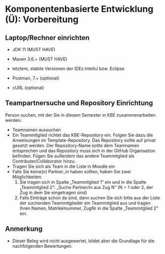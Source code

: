 # Komponentenbasierte Entwicklung (Ü): Vorbereitung

##  Laptop/Rechner einrichten

- JDK 11 (MUST HAVE) 

- Maven 3.6.+ (MUST HAVE) 

- letztere, stabile Versionen der IDEs IntelliJ bzw. Eclipse 

- Postman, 7.+ (optional)

- cURL (optional)

##  Teampartnersuche und Repository Einrichtung

Person suchen, mit der Sie in diesem Semester in KBE zusammenarbeiten werden:
- Teamnamen aussuchen 
- Ein Teammitglied richtet das KBE-Repository ein. Folgen Sie dazu die Anweisungen im Template-Repository. Das Repository sollte auf privat gesetzt werden. Der Repository-Name sollte dem Teamnamen entsprechen und das Repository muss sich in der GitHub Organisation befinden. Fügen Sie außerdem das andere Teammitglied als Contributer/Collaborator hinzu. 
- Tragen Sie sich als Team in die Liste in Moodle ein
- Falls Sie keine(n) Partner_in haben sollten, haben Sie zwei Möglichkeiten: 
  1. Sie tragen sich in Spalte „Teammitglied 1“ ein und in die Spalte „Teammitglied 2“: „Suche Partner/in aus Zug N“ (N = 1 oder 2, der Zug in dem Sie eingetragen sind) 
  2. Falls Einträge schon da sind, dann suchen Sie sich bitte aus der Liste der suchenden Teammitglieder ein Teammitglied aus und tragen Ihren Namen, Matrikelnummer, ZugNr in die Spalte „Teammitglied 2“ ein. 

## Anmerkung

- Dieser Beleg wird nicht ausgewertet, bildet aber die Grundlage für die nachfolgenden Bewertungen.
